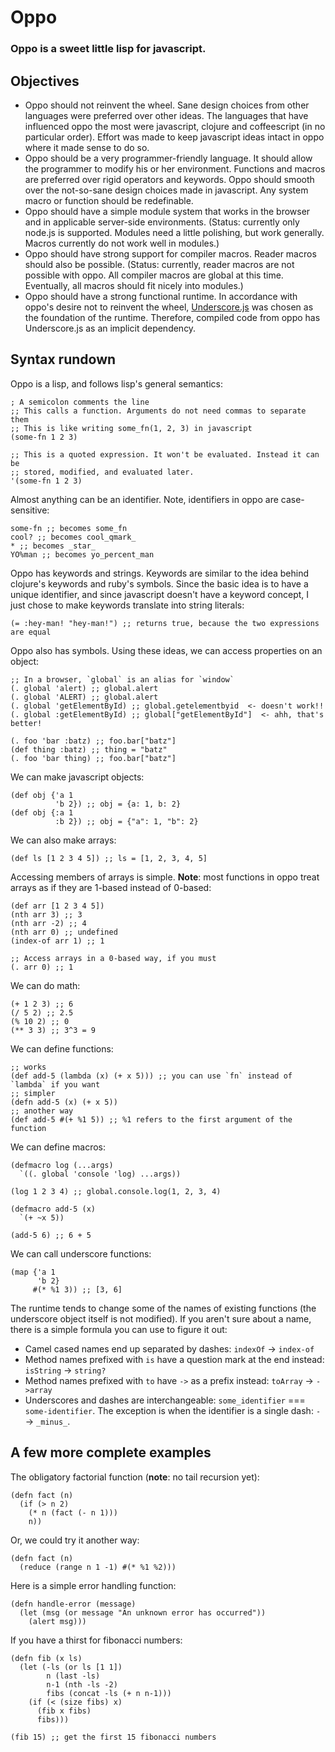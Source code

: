 # Oppo

### Oppo is a sweet little lisp for javascript.

## Objectives

  * Oppo should not reinvent the wheel. Sane design choices from other languages were preferred over other ideas. The languages that have influenced oppo the most were javascript, clojure and coffeescript (in no particular order). Effort was made to keep javascript ideas intact in oppo where it made sense to do so.
  * Oppo should be a very programmer-friendly language. It should allow the programmer to modify his or her environment. Functions and macros are preferred over rigid operators and keywords. Oppo should smooth over the not-so-sane design choices made in javascript. Any system macro or function should be redefinable.
  * Oppo should have a simple module system that works in the browser and in applicable server-side environments. (Status: currently only node.js is supported. Modules need a little polishing, but work generally. Macros currently do not work well in modules.)
  * Oppo should have strong support for compiler macros. Reader macros should also be possible. (Status: currently, reader macros are not possible with oppo. All compiler macros are global at this time. Eventually, all macros should fit nicely into modules.)
  * Oppo should have a strong functional runtime. In accordance with oppo's desire not to reinvent the wheel, [Underscore.js](http://documentcloud.github.com/underscore) was chosen as the foundation of the runtime. Therefore, compiled code from oppo has Underscore.js as an implicit dependency.
  
## Syntax rundown

Oppo is a lisp, and follows lisp's general semantics:

    ; A semicolon comments the line
    ;; This calls a function. Arguments do not need commas to separate them
    ;; This is like writing some_fn(1, 2, 3) in javascript
    (some-fn 1 2 3)
    
    ;; This is a quoted expression. It won't be evaluated. Instead it can be
    ;; stored, modified, and evaluated later.
    '(some-fn 1 2 3)
    
Almost anything can be an identifier. Note, identifiers in oppo are case-sensitive:

    some-fn ;; becomes some_fn
    cool? ;; becomes cool_qmark_
    * ;; becomes _star_
    YO%man ;; becomes yo_percent_man
    
Oppo has keywords and strings. Keywords are similar to the idea behind clojure's keywords and ruby's symbols. Since the basic idea is to have a unique identifier, and since javascript doesn't have a keyword concept, I just chose to make keywords translate into string literals:

    (= :hey-man! "hey-man!") ;; returns true, because the two expressions are equal
    
Oppo also has symbols. Using these ideas, we can access properties on an object:

    ;; In a browser, `global` is an alias for `window`
    (. global 'alert) ;; global.alert
    (. global 'ALERT) ;; global.alert
    (. global 'getElementById) ;; global.getelementbyid  <- doesn't work!!
    (. global :getElementById) ;; global["getElementById"]  <- ahh, that's better!
    
    (. foo 'bar :batz) ;; foo.bar["batz"]
    (def thing :batz) ;; thing = "batz"
    (. foo 'bar thing) ;; foo.bar["batz"]
    
We can make javascript objects:

    (def obj {'a 1
              'b 2}) ;; obj = {a: 1, b: 2}
    (def obj {:a 1
              :b 2}) ;; obj = {"a": 1, "b": 2}
              
We can also make arrays:

    (def ls [1 2 3 4 5]) ;; ls = [1, 2, 3, 4, 5]
    
Accessing members of arrays is simple. **Note**: most functions in oppo treat arrays as if they are 1-based instead of 0-based:

    (def arr [1 2 3 4 5])
    (nth arr 3) ;; 3
    (nth arr -2) ;; 4
    (nth arr 0) ;; undefined
    (index-of arr 1) ;; 1
    
    ;; Access arrays in a 0-based way, if you must
    (. arr 0) ;; 1
    
We can do math:

    (+ 1 2 3) ;; 6
    (/ 5 2) ;; 2.5
    (% 10 2) ;; 0
    (** 3 3) ;; 3^3 = 9
    
We can define functions:

    ;; works
    (def add-5 (lambda (x) (+ x 5))) ;; you can use `fn` instead of `lambda` if you want
    ;; simpler
    (defn add-5 (x) (+ x 5))
    ;; another way
    (def add-5 #(+ %1 5)) ;; %1 refers to the first argument of the function
    
We can define macros:

    (defmacro log (...args)
      `((. global 'console 'log) ...args))
      
    (log 1 2 3 4) ;; global.console.log(1, 2, 3, 4)
      
    (defmacro add-5 (x)
      `(+ ~x 5))
      
    (add-5 6) ;; 6 + 5
    
We can call underscore functions:

    (map {'a 1
          'b 2}
         #(* %1 3)) ;; [3, 6]
         
The runtime tends to change some of the names of existing functions (the underscore object itself is not modified). If you aren't sure about a name, there is a simple formula you can use to figure it out:

  * Camel cased names end up separated by dashes: `indexOf` -> `index-of`
  * Method names prefixed with `is` have a question mark at the end instead: `isString` -> `string?`
  * Method names prefixed with `to` have `->` as a prefix instead: `toArray` -> `->array`
  * Underscores and dashes are interchangeable: `some_identifier` === `some-identifier`. The exception is when the identifier is a single dash: `-` -> `_minus_`.
  
## A few more complete examples

The obligatory factorial function (**note**: no tail recursion yet):

    (defn fact (n)
      (if (> n 2)
        (* n (fact (- n 1)))
        n))
        
Or, we could try it another way:

    (defn fact (n)
      (reduce (range n 1 -1) #(* %1 %2)))
      
Here is a simple error handling function:

    (defn handle-error (message)
      (let (msg (or message "An unknown error has occurred"))
        (alert msg)))
        
If you have a thirst for fibonacci numbers:

    (defn fib (x ls)
      (let (-ls (or ls [1 1])
            n (last -ls)
            n-1 (nth -ls -2)
            fibs (concat -ls (+ n n-1)))
        (if (< (size fibs) x)
          (fib x fibs)
          fibs)))

    (fib 15) ;; get the first 15 fibonacci numbers